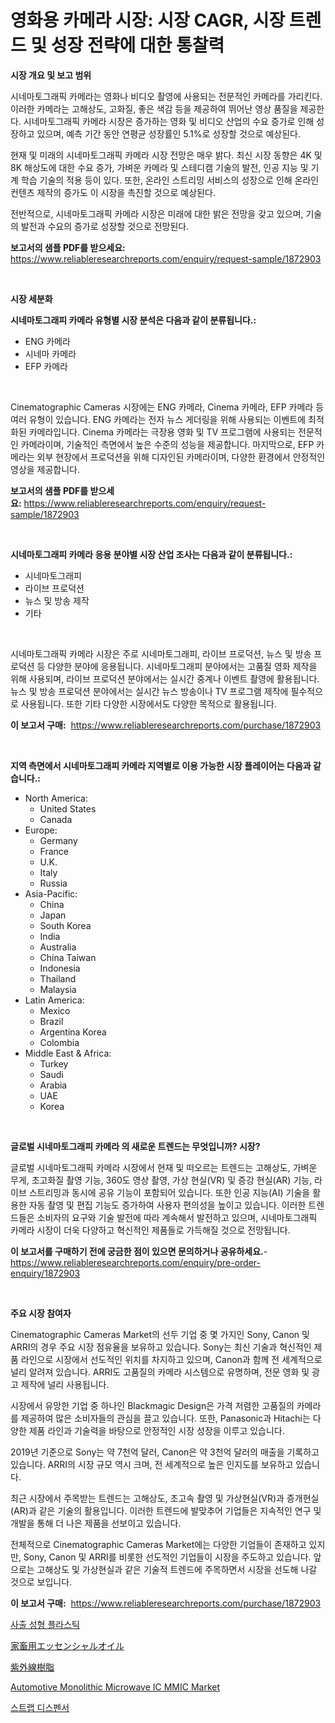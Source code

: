<p><h1>영화용 카메라 시장: 시장 CAGR, 시장 트렌드 및 성장 전략에 대한 통찰력</h1></p><p><strong>시장 개요 및 보고 범위</strong></p>
<p><p>시네마토그래픽 카메라는 영화나 비디오 촬영에 사용되는 전문적인 카메라를 가리킨다. 이러한 카메라는 고해상도, 고화질, 좋은 색감 등을 제공하여 뛰어난 영상 품질을 제공한다. 시네마토그래픽 카메라 시장은 증가하는 영화 및 비디오 산업의 수요 증가로 인해 성장하고 있으며, 예측 기간 동안 연평균 성장률인 5.1%로 성장할 것으로 예상된다. </p><p>현재 및 미래의 시네마토그래픽 카메라 시장 전망은 매우 밝다. 최신 시장 동향은 4K 및 8K 해상도에 대한 수요 증가, 가벼운 카메라 및 스테디캠 기술의 발전, 인공 지능 및 기계 학습 기술의 적용 등이 있다. 또한, 온라인 스트리밍 서비스의 성장으로 인해 온라인 컨텐츠 제작의 증가도 이 시장을 촉진할 것으로 예상된다.</p><p>전반적으로, 시네마토그래픽 카메라 시장은 미래에 대한 밝은 전망을 갖고 있으며, 기술의 발전과 수요의 증가로 성장할 것으로 전망된다.</p></p>
<p><strong>보고서의 샘플 PDF를 받으세요:</strong> <a href="https://www.reliableresearchreports.com/enquiry/request-sample/1872903">https://www.reliableresearchreports.com/enquiry/request-sample/1872903</a></p>
<p>&nbsp;</p>
<p><strong>시장 세분화</strong></p>
<p><strong>시네마토그래피 카메라 유형별 시장 분석은 다음과 같이 분류됩니다.:</strong></p>
<p><ul><li>ENG 카메라</li><li>시네마 카메라</li><li>EFP 카메라</li></ul></p>
<p>&nbsp;</p>
<p><p>Cinematographic Cameras 시장에는 ENG 카메라, Cinema 카메라, EFP 카메라 등 여러 유형이 있습니다. ENG 카메라는 전자 뉴스 게더링을 위해 사용되는 이벤트에 최적화된 카메라입니다. Cinema 카메라는 극장용 영화 및 TV 프로그램에 사용되는 전문적인 카메라이며, 기술적인 측면에서 높은 수준의 성능을 제공합니다. 마지막으로, EFP 카메라는 외부 현장에서 프로덕션을 위해 디자인된 카메라이며, 다양한 환경에서 안정적인 영상을 제공합니다.</p></p>
<p><strong>보고서의 샘플 PDF를 받으세요:</strong>&nbsp;<a href="https://www.reliableresearchreports.com/enquiry/request-sample/1872903">https://www.reliableresearchreports.com/enquiry/request-sample/1872903</a></p>
<p>&nbsp;</p>
<p><strong> 시네마토그래피 카메라 응용 분야별 시장 산업 조사는 다음과 같이 분류됩니다.:</strong></p>
<p><ul><li>시네마토그래피</li><li>라이브 프로덕션</li><li>뉴스 및 방송 제작</li><li>기타</li></ul></p>
<p>&nbsp;</p>
<p><p>시네마토그래픽 카메라 시장은 주로 시네마토그래피, 라이브 프로덕션, 뉴스 및 방송 프로덕션 등 다양한 분야에 응용됩니다. 시네마토그래피 분야에서는 고품질 영화 제작을 위해 사용되며, 라이브 프로덕션 분야에서는 실시간 중계나 이벤트 촬영에 활용됩니다. 뉴스 및 방송 프로덕션 분야에서는 실시간 뉴스 방송이나 TV 프로그램 제작에 필수적으로 사용됩니다. 또한 기타 다양한 시장에서도 다양한 목적으로 활용됩니다.</p></p>
<p><strong>이 보고서 구매:</strong>&nbsp; <a href="https://www.reliableresearchreports.com/purchase/1872903">https://www.reliableresearchreports.com/purchase/1872903</a></p>
<p>&nbsp;</p>
<p><strong>지역 측면에서 시네마토그래피 카메라 지역별로 이용 가능한 시장 플레이어는 다음과 같습니다.:</strong></p>
<p><ul>
    <li>
        North America:
        <ul>
            <li>United States</li>
            <li>Canada</li>
        </ul>
    </li>
    <li>
        Europe:
        <ul>
            <li>Germany</li>
            <li>France</li>
            <li>U.K.</li>
            <li>Italy</li>
            <li>Russia</li>
        </ul>
    </li>
    <li>
        Asia-Pacific:
        <ul>
            <li>China</li>
            <li>Japan</li>
            <li>South Korea</li>
            <li>India</li>
            <li>Australia</li>
            <li>China Taiwan</li>
            <li>Indonesia</li>
            <li>Thailand</li>
            <li>Malaysia</li>
        </ul>
    </li>
    <li>
        Latin America:
        <ul>
            <li>Mexico</li>
            <li>Brazil</li>
            <li>Argentina Korea</li>
            <li>Colombia</li>
        </ul>
    </li>
    <li>
        Middle East & Africa:
        <ul>
            <li>Turkey</li>
            <li>Saudi</li>
            <li>Arabia</li>
            <li>UAE</li>
            <li>Korea</li>
        </ul>
    </li>
    </ul></p>
<p>&nbsp;</p>
<p><strong>글로벌 시네마토그래피 카메라 의 새로운 트렌드는 무엇입니까? 시장?</strong></p>
<p><p>글로벌 시네마토그래픽 카메라 시장에서 현재 및 떠오르는 트렌드는 고해상도, 가벼운 무게, 초고화질 촬영 기능, 360도 영상 촬영, 가상 현실(VR) 및 증강 현실(AR) 기능, 라이브 스트리밍과 동시에 공유 기능이 포함되어 있습니다. 또한 인공 지능(AI) 기술을 활용한 자동 촬영 및 편집 기능도 증가하여 사용자 편의성을 높이고 있습니다. 이러한 트렌드들은 소비자의 요구와 기술 발전에 따라 계속해서 발전하고 있으며, 시네마토그래픽 카메라 시장이 더욱 다양하고 혁신적인 제품들로 가득해질 것으로 전망됩니다.</p></p>
<p><strong>이 보고서를 구매하기 전에 궁금한 점이 있으면 문의하거나 공유하세요.</strong>- <a href="https://www.reliableresearchreports.com/enquiry/pre-order-enquiry/1872903">https://www.reliableresearchreports.com/enquiry/pre-order-enquiry/1872903</a></p>
<p>&nbsp;</p>
<p><strong>주요 시장 참여자</strong></p>
<p><p>Cinematographic Cameras Market의 선두 기업 중 몇 가지인 Sony, Canon 및 ARRI의 경우 주요 시장 점유율을 보유하고 있습니다. Sony는 최신 기술과 혁신적인 제품 라인으로 시장에서 선도적인 위치를 차지하고 있으며, Canon과 함께 전 세계적으로 널리 알려져 있습니다. ARRI도 고품질의 카메라 시스템으로 유명하며, 전문 영화 및 광고 제작에 널리 사용됩니다.</p><p>시장에서 유망한 기업 중 하나인 Blackmagic Design은 가격 저렴한 고품질의 카메라를 제공하여 많은 소비자들의 관심을 끌고 있습니다. 또한, Panasonic과 Hitachi는 다양한 제품 라인과 기술력을 바탕으로 안정적인 시장 성장을 이루고 있습니다.</p><p>2019년 기준으로 Sony는 약 7천억 달러, Canon은 약 3천억 달러의 매출을 기록하고 있습니다. ARRI의 시장 규모 역시 크며, 전 세계적으로 높은 인지도를 보유하고 있습니다.</p><p>최근 시장에서 주목받는 트렌드는 고해상도, 초고속 촬영 및 가상현실(VR)과 증개현실(AR)과 같은 기술의 활용입니다. 이러한 트렌드에 발맞추어 기업들은 지속적인 연구 및 개발을 통해 더 나은 제품을 선보이고 있습니다.</p><p>전체적으로 Cinematographic Cameras Market에는 다양한 기업들이 존재하고 있지만, Sony, Canon 및 ARRI를 비롯한 선도적인 기업들이 시장을 주도하고 있습니다. 앞으로는 고해상도 및 가상현실과 같은 기술적 트렌드에 주목하면서 시장을 선도해 나갈 것으로 보입니다.</p></p>
<p><strong>이 보고서 구매:</strong>&nbsp;&nbsp;<a href="https://www.reliableresearchreports.com/purchase/1872903">https://www.reliableresearchreports.com/purchase/1872903</a></p>
<p><p><a href="https://github.com/vsap75a286l/Market-Research-Report-List-1/blob/main/51984352437.md">사출 성형 플라스틱</a></p><p><a href="https://github.com/joaejkdzgyljvo6/Market-Research-Report-List-1/blob/main/33600132805.md">家畜用エッセンシャルオイル</a></p><p><a href="https://medium.com/@saigekulas/uv%E3%83%AC%E3%82%B8%E3%83%B3%E5%B8%82%E5%A0%B4%E3%81%AE%E3%83%88%E3%83%AC%E3%83%B3%E3%83%89%E3%81%A8%E5%B8%82%E5%A0%B4%E5%88%86%E6%9E%90%E3%81%AF-2024%E5%B9%B4%E3%81%8B%E3%82%892031%E5%B9%B4%E3%81%BE%E3%81%A7%E3%81%AE%E6%9C%9F%E9%96%93%E3%81%AB%E4%BA%88%E6%B8%AC%E3%81%95%E3%82%8C%E3%81%A6%E3%81%84%E3%81%BE%E3%81%99-98db8b41f6cb">紫外線樹脂</a></p><p><a href="https://issuu.com/reportprime-2/docs/automotive-monolithic-microwave-ic-mmic-market-siz">Automotive Monolithic Microwave IC MMIC Market</a></p><p><a href="https://github.com/idcefvhkdut6/Market-Research-Report-List-1/blob/main/89091022436.md">스트랩 디스펜서</a></p></p>
